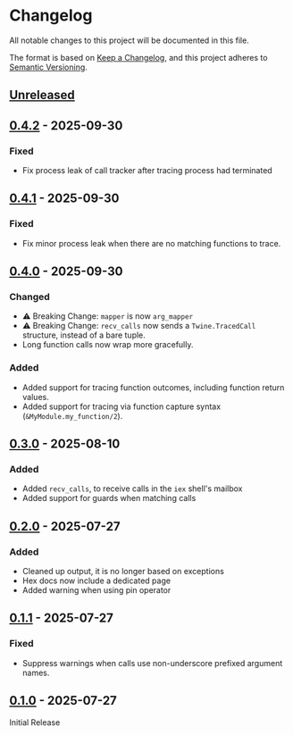 # Changelog

All notable changes to this project will be documented in this file.

The format is based on [Keep a Changelog](https://keepachangelog.com/en/1.1.0/),
and this project adheres to [Semantic Versioning](https://semver.org/spec/v2.0.0.html).

## [Unreleased]

## [0.4.2] - 2025-09-30

### Fixed
- Fix process leak of call tracker after tracing process had terminated

## [0.4.1] - 2025-09-30

### Fixed
- Fix minor process leak when there are no matching functions to trace.

## [0.4.0] - 2025-09-30

### Changed
- ⚠️ Breaking Change: `mapper` is now `arg_mapper`
- ⚠️ Breaking Change: `recv_calls` now sends a `Twine.TracedCall` structure, instead of a bare tuple.
- Long function calls now wrap more gracefully.

### Added
- Added support for tracing function outcomes, including function return values.
- Added support for tracing via function capture syntax (`&MyModule.my_function/2`).

## [0.3.0] - 2025-08-10

### Added
- Added `recv_calls`, to receive calls in the `iex` shell's mailbox
- Added support for guards when matching calls

## [0.2.0] - 2025-07-27

### Added
- Cleaned up output, it is no longer based on exceptions
- Hex docs now include a dedicated page
- Added warning when using pin operator

## [0.1.1] - 2025-07-27

### Fixed
- Suppress warnings when calls use non-underscore prefixed argument names.

## [0.1.0] - 2025-07-27

Initial Release

[Unreleased]: https://github.com/ollien/twine/compare/v0.4.2..
[0.4.2]: https://github.com/ollien/twine/compare/v0.4.1..v0.4.2
[0.4.1]: https://github.com/ollien/twine/compare/v0.4.0..v0.4.1
[0.4.0]: https://github.com/ollien/twine/compare/v0.3.0..v0.4.0
[0.3.0]: https://github.com/ollien/twine/compare/v0.2.0..v0.3.0
[0.2.0]: https://github.com/ollien/twine/compare/v0.1.1..v0.2.0
[0.1.1]: https://github.com/ollien/twine/compare/v0.1.0..v0.1.1
[0.1.0]: https://github.com/ollien/twine/releases/tag/v0.1.0
